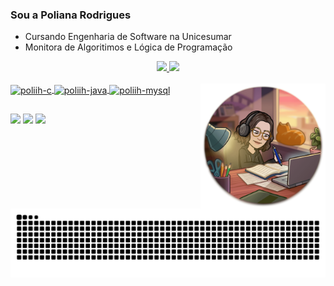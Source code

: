 ### Sou a Poliana Rodrigues

- Cursando Engenharia de Software na Unicesumar
- Monitora de Algoritimos e Lógica de Programação

<div align="center">
  <a href="https://github.com/poliih">
  <img height="180em" src="https://github-readme-stats.vercel.app/api?username=poliih&show_icons=true&theme=dracula&include_all_commits=true&count_private=true"/>
  <img height="180em" src="https://github-readme-stats.vercel.app/api/top-langs/?username=poliih&layout=compact&langs_count=7&theme=dracula"/>
</div>

</div>  
 <div style="display: inline_block"><br>
  <img align="center" alt="poliih-c" height="30" width="40" src="https://cdn.jsdelivr.net/gh/devicons/devicon@v2.15.1/devicon.min.css">
  <img align="center" alt="poliih-java" height="30" width="40" src="https://cdn.jsdelivr.net/gh/devicons/devicon@v2.15.1/devicon.min.css">
  <img align="center" alt="poliih-mysql" height="30" width="40" src="href="https://cdn.jsdelivr.net/gh/devicons/devicon@v2.15.1/devicon.min.css">
 <img align='right' src="https://github.com/Poliih/Poliih/blob/main/studying.png" heigth="200" width="200">
</div>
  
##

  <a href="https://www.instagram.com/poliih.rodrigues/" target="_blank"><img src="https://img.shields.io/badge/-Instagram-%23E4405F?style=for-the-badge&logo=instagram&logoColor=white" target="_blank"></a>
  <a href="https://www.linkedin.com/in/poliana-rodrigues-da-silva-96904120a/" target="_blank"><img src="https://img.shields.io/badge/-LinkedIn-%230077B5?style=for-the-badge&logo=linkedin&logoColor=white" target="_blank"></a> 
  <a href = "mailto:polianarodriguesds@gmail.com"><img src="https://img.shields.io/badge/-Gmail-%23333?style=for-the-badge&logo=gmail&logoColor=white" target="_blank"></a>
  
   ![Snake animation](https://github.com/poliih/poliih/blob/output/github-contribution-grid-snake.svg)

